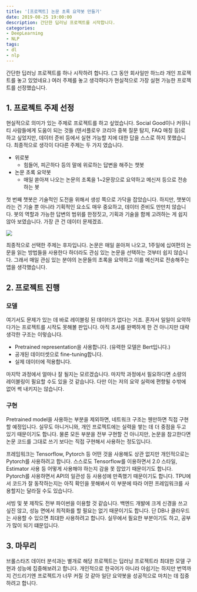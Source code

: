 ```yaml
---
title: '[프로젝트] 논문 초록 요약봇 만들기'
date: 2019-08-25 19:00:00
description: 간단한 딥러닝 프로젝트를 시작합니다.
categories:
- DeepLearning
- NLP
tags:
- dl
- nlp
---
```


간단한 딥러닝 프로젝트를 하나 시작하려 합니다. (그 동안 회사일만 하느라 개인 프로젝트를 놓고 있었네요.) 여러 주제를 놓고 생각하다가 현실적으로 가장 실현 가능한 프로젝트를 선정했습니다.



## 1. 프로젝트 주제 선정

현실적으로 의미가 있는 주제로 프로젝트를 하고 싶었습니다. Social Good이나 커뮤니티 사람들에게 도움이 되는 것들 (텐서플로우 코리아 중복 질문 탐지, FAQ 매칭 등)로 하고 싶었지만, 데이터 준비 등에서 실현 가능할 지에 대한 답을 스스로 하지 못했습니다. 최종적으로 생각이 다다른 주제는 두 가지 였습니다.

- 위로봇
  - 힘들어, 피곤하다 등의 말에 위로하는 답변을 해주는 챗봇
- 논문 초록 요약봇
  - 매일 쏟아져 나오는 논문의 초록을 1~2문장으로 요약하고 메신저 등으로 전송하는 봇



첫 번째 챗봇은 기술적인 도전을 위해서 생성 쪽으로 가닥을 잡았습니다. 하지만, 챗봇이라는 건 기술 뿐 아니라 기획적인 요소도 매우 중요하고, 데이터 준비도 만만치 않습니다. 봇의 역할과 가능한 답변의 범위를 한정짓고, 기획과 기술을 함께 고려하는 게 쉽지 않아 보였습니다. 가장 큰 건 데이터 문제겠죠.

![](https://drive.google.com/uc?id=1MR6d3va2HTnb_xZWZvLjmlOvTiC4YntK)

최종적으로 선택한 주제는 후자입니다. 논문은 매일 쏟아져 나오고, 1주일에 십여편의 논문을 읽는 방법들을 사용한다 하더라도 관심 있는 논문을 선택하는 것부터 쉽지 않습니다. 그래서 매일 관심 있는 분야의 논문들의 초록을 요약하고 이를 메신저로 전송해주는 앱을 생각했습니다.



## 2. 프로젝트 진행

### 모델

여기서도 문제가 있는 데 바로 레이블링 된 데이터가 없다는 거죠. 혼자서 일일이 요약하다가는 프로젝트를 시작도 못해볼 판입니다. 아직 조사를 완벽하게 한 건 아니지만 대략 생각한 구조는 이렇습니다.

- Pretrained representation을 사용합니다. (유력한 모델은 Bert입니다.)
- 공개된 데이터셋으로 fine-tuning합니다.
- 실제 데이터에 적용합니다.

마지막 과정에서 얼마나 잘 될지는 모르겠습니다. 마지막 과정에서 필요하다면 소량의 레이블링이 필요할 수도 있을 것 같습니다. 다만 이는 저의 요약 실력에 편향될 수밖에 없어 썩 내키지는 않습니다.



### 구현

Pretrained model을 사용하는 부분을 제외하면, 네트워크 구조는 웬만하면 직접 구현할 예정입니다. 실무도 아니거니와, 개인 프로젝트에는 실력을 쌓는 데 더 중점을 두고 있기 때문이기도 합니다. 물론 모든 부분을 전부 구현할 건 아니지만, 논문을 참고한다면 논문 코드를 그대로 쓰기 보다는 직접 구현해서 사용하는 정도입니다.



프레임워크는 Tensorflow, Pytorch 등 어떤 것을 사용해도 상관 없지만 개인적으로는 Pytorch를 사용하려고 합니다. 스스로도 Tensorflow를 이용하면서 2.0 스타일, Estimator 사용 등 어떻게 사용해야 하는지 감을 못 잡았기 때문이기도 합니다. Pytorch를 사용하면서 API의 일관성 등 사용성에 만족했기 때문이기도 합니다. TPU에서 코드가 잘 동작하는지는 아직 확인을 못해봐서 이 부분에 따라 어떤 프레임워크를 사용할지는 달라질 수도 있습니다.



서빙 및 봇 제작도 전부 파이썬을 이용할 것 같습니다. 백엔드 개발에 크게 신경을 쓰고 싶진 않고, 성능 면에서 최적화를 할 필요는 없기 때문이기도 합니다. 단 DB나 클라우드는 사용할 수 있으면 최대한 사용하려고 합니다. 실무에서 필요한 부분이기도 하고, 공부가 많이 되기 떄문입니다.



## 3. 마무리

브롤스타즈 데이터 분석과는 별개로 해당 프로젝트는 딥러닝 프로젝트라 최대한 모델 구현과 성능에 집중해보려고 합니다. 개인적으로 한국어가 아니라 아쉽기는 하지만 번역까지 건드리기엔 프로젝트가 너무 커질 것 같아 일단 요약봇을 성공적으로 마치는 데 집중하려고 합니다.